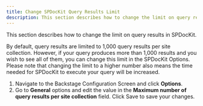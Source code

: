 ```yaml
---
title: Change SPDocKit Query Results Limit
description: This section describes how to change the limit on query results in SPDocKit.
---
```

This section describes how to change the limit on query results in SPDocKit.

By default, query results are limited to 1,000 query results per site collection. However, if your query produces more than 1,000 results and you wish to see all of them, you can change this limit in the SPDocKit Options. Please note that changing the limit to a higher number also means the time needed for SPDocKit to execute your query will be increased.

1. Navigate to the Backstage Configuration Screen and click __Options__.
1. Go to __General__ options and edit the value in the __Maximum number of query results per site collection__ field. Click Save to save your changes.